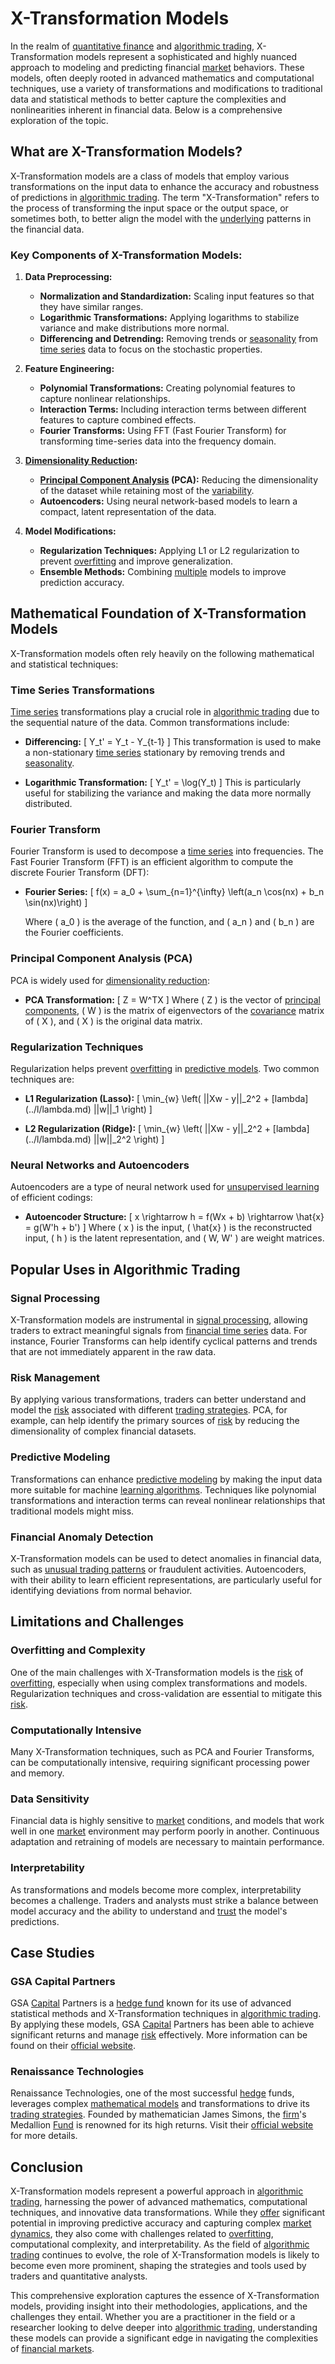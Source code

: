 # X-Transformation Models

In the realm of [quantitative finance](../q/quantitative_finance.md) and [algorithmic trading](../a/algorithmic_trading.md), X-Transformation models represent a sophisticated and highly nuanced approach to modeling and predicting financial [market](../m/market.md) behaviors. These models, often deeply rooted in advanced mathematics and computational techniques, use a variety of transformations and modifications to traditional data and statistical methods to better capture the complexities and nonlinearities inherent in financial data. Below is a comprehensive exploration of the topic.

## What are X-Transformation Models?

X-Transformation models are a class of models that employ various transformations on the input data to enhance the accuracy and robustness of predictions in [algorithmic trading](../a/algorithmic_trading.md). The term "X-Transformation" refers to the process of transforming the input space or the output space, or sometimes both, to better align the model with the [underlying](../u/underlying.md) patterns in the financial data.

### Key Components of X-Transformation Models:

1. **Data Preprocessing:** 
    - **Normalization and Standardization:** Scaling input features so that they have similar ranges.
    - **Logarithmic Transformations:** Applying logarithms to stabilize variance and make distributions more normal.
    - **Differencing and Detrending:** Removing trends or [seasonality](../s/seasonality.md) from [time series](../t/time_series.md) data to focus on the stochastic properties.

2. **Feature Engineering:**
    - **Polynomial Transformations:** Creating polynomial features to capture nonlinear relationships.
    - **Interaction Terms:** Including interaction terms between different features to capture combined effects.
    - **Fourier Transforms:** Using FFT (Fast Fourier Transform) for transforming time-series data into the frequency domain.

3. **[Dimensionality Reduction](../d/dimensionality_reduction_in_trading.md):**
    - **[Principal Component Analysis](../p/principal_component_analysis_(pca).md) (PCA):** Reducing the dimensionality of the dataset while retaining most of the [variability](../v/variability.md).
    - **Autoencoders:** Using neural network-based models to learn a compact, latent representation of the data.

4. **Model Modifications:**
    - **Regularization Techniques:** Applying L1 or L2 regularization to prevent [overfitting](../o/overfitting.md) and improve generalization.
    - **Ensemble Methods:** Combining [multiple](../m/multiple.md) models to improve prediction accuracy.

## Mathematical Foundation of X-Transformation Models

X-Transformation models often rely heavily on the following mathematical and statistical techniques:

### Time Series Transformations

[Time series](../t/time_series.md) transformations play a crucial role in [algorithmic trading](../a/algorithmic_trading.md) due to the sequential nature of the data. Common transformations include:

- **Differencing:** 
    \[
    Y_t' = Y_t - Y_{t-1}
    \]
    This transformation is used to make a non-stationary [time series](../t/time_series.md) stationary by removing trends and [seasonality](../s/seasonality.md).

- **Logarithmic Transformation:**
    \[
    Y_t' = \log(Y_t)
    \]
    This is particularly useful for stabilizing the variance and making the data more normally distributed.

### Fourier Transform

Fourier Transform is used to decompose a [time series](../t/time_series.md) into frequencies. The Fast Fourier Transform (FFT) is an efficient algorithm to compute the discrete Fourier Transform (DFT):

- **Fourier Series:**
    \[
    f(x) = a_0 + \sum_{n=1}^{\infty} \left(a_n \cos(nx) + b_n \sin(nx)\right)
    \]

    Where \( a_0 \) is the average of the function, and \( a_n \) and \( b_n \) are the Fourier coefficients.

### Principal Component Analysis (PCA)

PCA is widely used for [dimensionality reduction](../d/dimensionality_reduction_in_trading.md):

- **PCA Transformation:**
    \[
    Z = W^TX
    \]
    Where \( Z \) is the vector of [principal components](../p/principal_components_in_trading.md), \( W \) is the matrix of eigenvectors of the [covariance](../c/covariance.md) matrix of \( X \), and \( X \) is the original data matrix.

### Regularization Techniques

Regularization helps prevent [overfitting](../o/overfitting.md) in [predictive models](../p/predictive_models_in_trading.md). Two common techniques are:

- **L1 Regularization (Lasso):**
    \[
    \min_{w} \left( ||Xw - y||_2^2 + \[lambda](../l/lambda.md) ||w||_1 \right)
    \]

- **L2 Regularization (Ridge):**
    \[
    \min_{w} \left( ||Xw - y||_2^2 + \[lambda](../l/lambda.md) ||w||_2^2 \right)
    \]

### Neural Networks and Autoencoders

Autoencoders are a type of neural network used for [unsupervised learning](../u/unsupervised_learning.md) of efficient codings:

- **Autoencoder Structure:**
    \[
    x \rightarrow h = f(Wx + b) \rightarrow \hat{x} = g(W'h + b')
    \]
    Where \( x \) is the input, \( \hat{x} \) is the reconstructed input, \( h \) is the latent representation, and \( W, W' \) are weight matrices.

## Popular Uses in Algorithmic Trading

### Signal Processing

X-Transformation models are instrumental in [signal processing](../s/signal_processing_in_trading.md), allowing traders to extract meaningful signals from [financial time series](../f/financial_time_series.md) data. For instance, Fourier Transforms can help identify cyclical patterns and trends that are not immediately apparent in the raw data.

### Risk Management

By applying various transformations, traders can better understand and model the [risk](../r/risk.md) associated with different [trading strategies](../t/trading_strategies.md). PCA, for example, can help identify the primary sources of [risk](../r/risk.md) by reducing the dimensionality of complex financial datasets.

### Predictive Modeling

Transformations can enhance [predictive modeling](../p/predictive_modeling.md) by making the input data more suitable for machine [learning algorithms](../l/learning_algorithms_in_trading.md). Techniques like polynomial transformations and interaction terms can reveal nonlinear relationships that traditional models might miss.

### Financial Anomaly Detection

X-Transformation models can be used to detect anomalies in financial data, such as [unusual trading patterns](../u/unusual_trading_patterns.md) or fraudulent activities. Autoencoders, with their ability to learn efficient representations, are particularly useful for identifying deviations from normal behavior.

## Limitations and Challenges

### Overfitting and Complexity

One of the main challenges with X-Transformation models is the [risk](../r/risk.md) of [overfitting](../o/overfitting.md), especially when using complex transformations and models. Regularization techniques and cross-validation are essential to mitigate this [risk](../r/risk.md).

### Computationally Intensive

Many X-Transformation techniques, such as PCA and Fourier Transforms, can be computationally intensive, requiring significant processing power and memory.

### Data Sensitivity

Financial data is highly sensitive to [market](../m/market.md) conditions, and models that work well in one [market](../m/market.md) environment may perform poorly in another. Continuous adaptation and retraining of models are necessary to maintain performance.

### Interpretability

As transformations and models become more complex, interpretability becomes a challenge. Traders and analysts must strike a balance between model accuracy and the ability to understand and [trust](../t/trust.md) the model's predictions.

## Case Studies

### GSA Capital Partners

GSA [Capital](../c/capital.md) Partners is a [hedge fund](../h/hedge_fund.md) known for its use of advanced statistical methods and X-Transformation techniques in [algorithmic trading](../a/algorithmic_trading.md). By applying these models, GSA [Capital](../c/capital.md) Partners has been able to achieve significant returns and manage [risk](../r/risk.md) effectively. More information can be found on their [official website](https://www.gsacapital.com).

### Renaissance Technologies

Renaissance Technologies, one of the most successful [hedge](../h/hedge.md) funds, leverages complex [mathematical models](../m/mathematical_models_in_trading.md) and transformations to drive its [trading strategies](../t/trading_strategies.md). Founded by mathematician James Simons, the [firm](../f/firm.md)'s Medallion [Fund](../f/fund.md) is renowned for its high returns. Visit their [official website](https://www.rentec.com) for more details.

## Conclusion

X-Transformation models represent a powerful approach in [algorithmic trading](../a/algorithmic_trading.md), harnessing the power of advanced mathematics, computational techniques, and innovative data transformations. While they [offer](../o/offer.md) significant potential in improving predictive accuracy and capturing complex [market dynamics](../m/market_dynamics.md), they also come with challenges related to [overfitting](../o/overfitting.md), computational complexity, and interpretability. As the field of [algorithmic trading](../a/algorithmic_trading.md) continues to evolve, the role of X-Transformation models is likely to become even more prominent, shaping the strategies and tools used by traders and quantitative analysts.

This comprehensive exploration captures the essence of X-Transformation models, providing insight into their methodologies, applications, and the challenges they entail. Whether you are a practitioner in the field or a researcher looking to delve deeper into [algorithmic trading](../a/algorithmic_trading.md), understanding these models can provide a significant edge in navigating the complexities of [financial markets](../f/financial_market.md).
